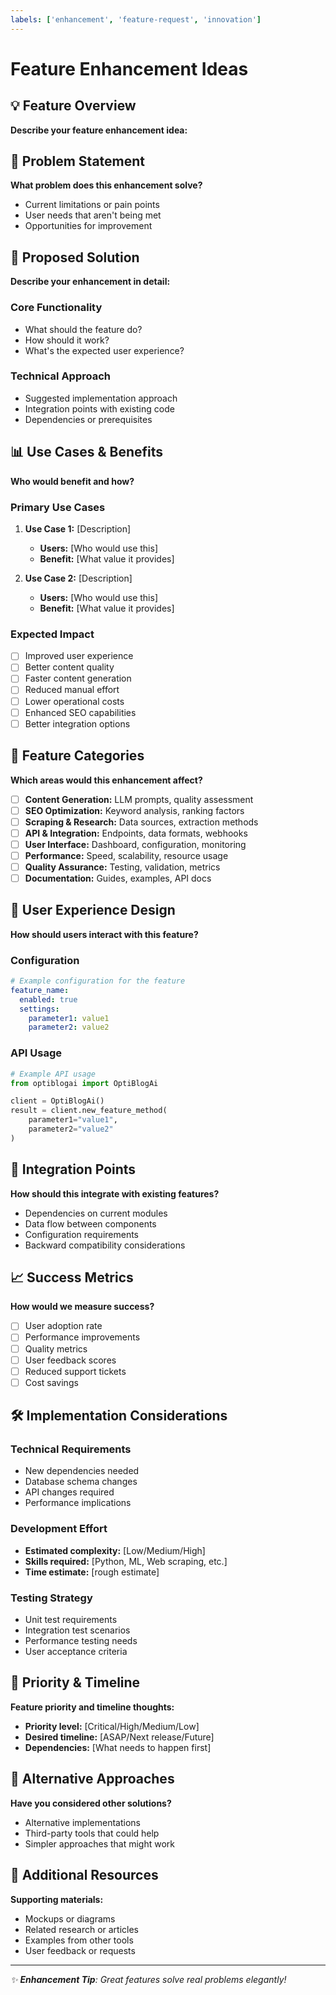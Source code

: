 ```yaml
---
labels: ['enhancement', 'feature-request', 'innovation']
---
```


# Feature Enhancement Ideas

## 💡 Feature Overview
**Describe your feature enhancement idea:**

## 🎯 Problem Statement
**What problem does this enhancement solve?**
- Current limitations or pain points
- User needs that aren't being met
- Opportunities for improvement

## 🚀 Proposed Solution
**Describe your enhancement in detail:**

### Core Functionality
- What should the feature do?
- How should it work?
- What's the expected user experience?

### Technical Approach
- Suggested implementation approach
- Integration points with existing code
- Dependencies or prerequisites

## 📊 Use Cases & Benefits
**Who would benefit and how?**

### Primary Use Cases
1. **Use Case 1:** [Description]
   - **Users:** [Who would use this]
   - **Benefit:** [What value it provides]

2. **Use Case 2:** [Description]
   - **Users:** [Who would use this]
   - **Benefit:** [What value it provides]

### Expected Impact
- [ ] Improved user experience
- [ ] Better content quality
- [ ] Faster content generation
- [ ] Reduced manual effort
- [ ] Lower operational costs
- [ ] Enhanced SEO capabilities
- [ ] Better integration options

## 🔧 Feature Categories
**Which areas would this enhancement affect?**
- [ ] **Content Generation:** LLM prompts, quality assessment
- [ ] **SEO Optimization:** Keyword analysis, ranking factors
- [ ] **Scraping & Research:** Data sources, extraction methods
- [ ] **API & Integration:** Endpoints, data formats, webhooks
- [ ] **User Interface:** Dashboard, configuration, monitoring
- [ ] **Performance:** Speed, scalability, resource usage
- [ ] **Quality Assurance:** Testing, validation, metrics
- [ ] **Documentation:** Guides, examples, API docs

## 🎨 User Experience Design
**How should users interact with this feature?**

### Configuration
```yaml
# Example configuration for the feature
feature_name:
  enabled: true
  settings:
    parameter1: value1
    parameter2: value2
```

### API Usage
```python
# Example API usage
from optiblogai import OptiBlogAi

client = OptiBlogAi()
result = client.new_feature_method(
    parameter1="value1",
    parameter2="value2"
)
```

## 🔄 Integration Points
**How should this integrate with existing features?**
- Dependencies on current modules
- Data flow between components
- Configuration requirements
- Backward compatibility considerations

## 📈 Success Metrics
**How would we measure success?**
- [ ] User adoption rate
- [ ] Performance improvements
- [ ] Quality metrics
- [ ] User feedback scores
- [ ] Reduced support tickets
- [ ] Cost savings

## 🛠️ Implementation Considerations

### Technical Requirements
- New dependencies needed
- Database schema changes
- API changes required
- Performance implications

### Development Effort
- **Estimated complexity:** [Low/Medium/High]
- **Skills required:** [Python, ML, Web scraping, etc.]
- **Time estimate:** [rough estimate]

### Testing Strategy
- Unit test requirements
- Integration test scenarios
- Performance testing needs
- User acceptance criteria

## 🎯 Priority & Timeline
**Feature priority and timeline thoughts:**
- **Priority level:** [Critical/High/Medium/Low]
- **Desired timeline:** [ASAP/Next release/Future]
- **Dependencies:** [What needs to happen first]

## 💭 Alternative Approaches
**Have you considered other solutions?**
- Alternative implementations
- Third-party tools that could help
- Simpler approaches that might work

## 📎 Additional Resources
**Supporting materials:**
- Mockups or diagrams
- Related research or articles
- Examples from other tools
- User feedback or requests

---
*✨ **Enhancement Tip**: Great features solve real problems elegantly!*
